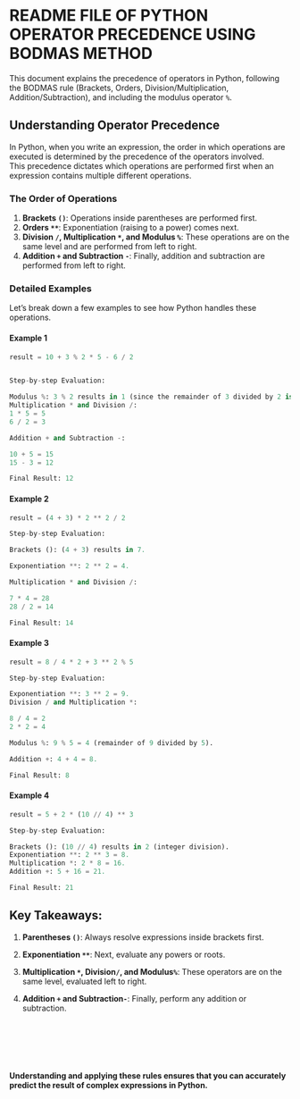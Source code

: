 #                            README FILE OF PYTHON OPERATOR PRECEDENCE USING BODMAS METHOD


This document explains the precedence of operators in Python, following the BODMAS rule (Brackets, Orders,
Division/Multiplication, Addition/Subtraction), and including the modulus operator `%`.

## Understanding Operator Precedence

In Python, when you write an expression, the order in which operations are executed is determined by the precedence of the operators involved.<br> 
This precedence dictates which operations are performed first when an expression contains multiple different operations. 

### The Order of Operations

1. **Brackets `()`**: Operations inside parentheses are performed first.<br>
2. **Orders `**`**: Exponentiation (raising to a power) comes next.<br>
3. **Division `/`, Multiplication `*`, and Modulus `%`**: These operations are on the same level and are performed from left to right.<br>
4. **Addition `+` and Subtraction `-`**: Finally, addition and subtraction are performed from left to right.<br>

### Detailed Examples

Let’s break down a few examples to see how Python handles these operations.

#### Example 1

```python
result = 10 + 3 % 2 * 5 - 6 / 2


Step-by-step Evaluation:

Modulus %: 3 % 2 results in 1 (since the remainder of 3 divided by 2 is 1).
Multiplication * and Division /:
1 * 5 = 5
6 / 2 = 3

Addition + and Subtraction -:

10 + 5 = 15
15 - 3 = 12

Final Result: 12
```

#### Example 2

```python
result = (4 + 3) * 2 ** 2 / 2

Step-by-step Evaluation:

Brackets (): (4 + 3) results in 7.

Exponentiation **: 2 ** 2 = 4.

Multiplication * and Division /:

7 * 4 = 28
28 / 2 = 14

Final Result: 14
```
#### Example 3
```python
result = 8 / 4 * 2 + 3 ** 2 % 5

Step-by-step Evaluation:

Exponentiation **: 3 ** 2 = 9.
Division / and Multiplication *:

8 / 4 = 2
2 * 2 = 4

Modulus %: 9 % 5 = 4 (remainder of 9 divided by 5).

Addition +: 4 + 4 = 8.

Final Result: 8
```
#### Example 4
```python
result = 5 + 2 * (10 // 4) ** 3

Step-by-step Evaluation:

Brackets (): (10 // 4) results in 2 (integer division).
Exponentiation **: 2 ** 3 = 8.
Multiplication *: 2 * 8 = 16.
Addition +: 5 + 16 = 21.

Final Result: 21
```
## Key Takeaways:

1. **Parentheses `()`**: Always resolve expressions inside brackets first.<br>

2. **Exponentiation `**`**: Next, evaluate any powers or roots.<br>

3. **Multiplication `*`, Division`/`, and Modulus`%`**: These operators are on the same level, evaluated left to right.<br>

4. **Addition `+` and Subtraction`-`**: Finally, perform any addition or subtraction.<br><br><br><br><br><br>

#### Understanding and applying these rules ensures that you can accurately predict the result of complex expressions in Python.




